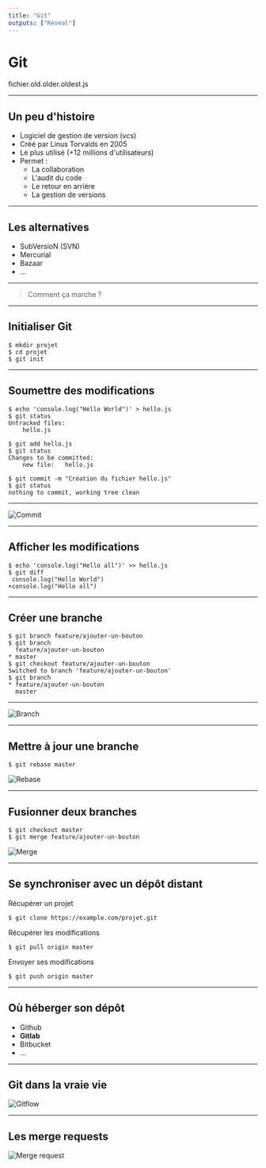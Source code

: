 ```yaml
---
title: "Git"
outputs: ["Reveal"]
---
```


# Git
fichier.old.older.oldest.js

---

## Un peu d'histoire

 * Logiciel de gestion de version (vcs)
 * Créé par Linus Torvalds en 2005
 * Le plus utilisé (+12 millions d'utilisateurs)
 * Permet :
    * La collaboration
    * L'audit du code
    * Le retour en arrière
    * La gestion de versions

---

## Les alternatives

 * SubVersioN (SVN)
 * Mercurial
 * Bazaar
 * ...

---

> Comment ça marche ?

---

## Initialiser Git

```shell
$ mkdir projet
$ cd projet
$ git init
```

---

## Soumettre des modifications

```shell
$ echo 'console.log("Hello World")' > hello.js
$ git status
Untracked files:
    hello.js

$ git add hello.js
$ git status
Changes to be committed:
    new file:   hello.js

$ git commit -m "Création du fichier hello.js"
$ git status
nothing to commit, working tree clean
```

---

![Commit](./commit.png)

---

## Afficher les modifications

```shell
$ echo 'console.log("Hello all")' >> hello.js
$ git diff
 console.log("Hello World")
+console.log("Hello all")
```

---

## Créer une branche

```shell
$ git branch feature/ajouter-un-bouton
$ git branch
  feature/ajouter-un-bouton
* master
$ git checkout feature/ajouter-un-bouton
Switched to branch 'feature/ajouter-un-bouton'
$ git branch
* feature/ajouter-un-bouton
  master
```

---

![Branch](./branch.png)


---

## Mettre à jour une branche

```shell
$ git rebase master
```
![Rebase](./rebase.png)

---

## Fusionner deux branches

```shell
$ git checkout master
$ git merge feature/ajouter-un-bouton
```
![Merge](./merge.png)

---

## Se synchroniser avec un dépôt distant

Récupérer un projet
```shell
$ git clone https://example.com/projet.git
```

Récupérer les modifications
```shell
$ git pull origin master
```

Envoyer ses modifications
```shell
$ git push origin master
```

---

## Où héberger son dépôt

 * Github
 * **Gitlab**
 * Bitbucket
 * ...

---

## Git dans la vraie vie

![Gitflow](./gitflow.png)

---

## Les merge requests

![Merge request](./merge-request.png)
